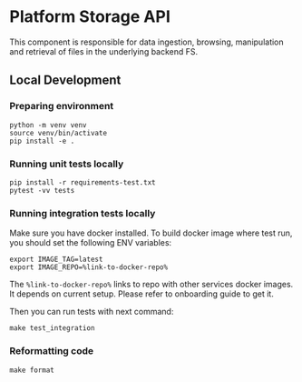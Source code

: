 # Platform Storage API

This component is responsible for data ingestion, browsing, manipulation and
retrieval of files in the underlying backend FS.

## Local Development

### Preparing environment
```
python -m venv venv
source venv/bin/activate
pip install -e .
```

### Running unit tests locally
```
pip install -r requirements-test.txt
pytest -vv tests
```

### Running integration tests locally
Make sure you have docker installed.
To build docker image where test run, you should set the following ENV variables:

```
export IMAGE_TAG=latest
export IMAGE_REPO=%link-to-docker-repo%
```

The `%link-to-docker-repo%` links to repo with other services docker images.
It depends on current setup. Please refer to onboarding guide to get it.

Then you can run tests with next command:

```
make test_integration
```

### Reformatting code
```
make format
```
